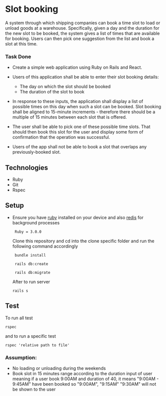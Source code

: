 # Slot booking
 A system through which shipping companies can book a time slot to load or unload goods at a warehouse. Specifically, given a day and the duration for the new slot to be booked, the system gives a list of times that are available for booking. Users can then pick one suggestion from the list and book a slot at this time.

### Task Done
- Create a simple web application using Ruby on Rails and React.
- Users of this application shall be able to enter their slot booking details:
     - The day on which the slot should be booked
     - The duration of the slot to book

- In response to these inputs, the application shall display a list of possible times on this day when such a slot can be booked. Slot booking shall be aligned to 15-minute increments - therefore there should be a multiple of 15 minutes between each slot that is offered.
- The user shall be able to pick one of these possible time slots. That should then book this slot for the user and display some form of confirmation that the operation was successful.
- Users of the app shall not be able to book a slot that overlaps any previously-booked slot.

## Technologies
  * Ruby
  * Git
  * Rspec

## Setup
- Ensure you have [ruby](https://rvm.io/rvm/install) installed on your device and also [redis](https://phoenixnap.com/kb/install-redis-on-mac) for background processes

  ```
   Ruby = 3.0.0
  ```

  Clone this repository and cd into the clone specific folder and run the following command 
  accordingly

  ```
   bundle install
  ```

  ```
   rails db:create 
  ```

  ```
   rails db:migrate
  ```

  After to run server

  ```
  rails s
  ```
## Test 
To run all test
```
rspec 
```

and to run a specific test 
 ```
 rspec 'relative path to file'
 ```

### Assumption:

- No loading or unloading during the weekends
- Book slot in 15 minutes range according to the duration input of user
  meaning if a user book 9:00AM and duration of 40, it means "9:00AM - 9:45AM" 
  have been booked  so "9:00AM", "9:15AM" "9:30AM" will not be shown to the user

